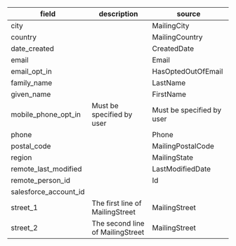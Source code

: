 |field|description|source|
|---|---|---|
|city||MailingCity|
|country||MailingCountry|
|date_created||CreatedDate|
|email||Email|
|email_opt_in||HasOptedOutOfEmail|
|family_name||LastName|
|given_name||FirstName|
|mobile_phone_opt_in|Must be specified by user|Must be specified by user|
|phone||Phone|
|postal_code||MailingPostalCode|
|region||MailingState|
|remote_last_modified||LastModifiedDate|
|remote_person_id||Id|
|salesforce_account_id|||
|street_1|The first line of MailingStreet|MailingStreet|
|street_2|The second line of MailingStreet|MailingStreet|